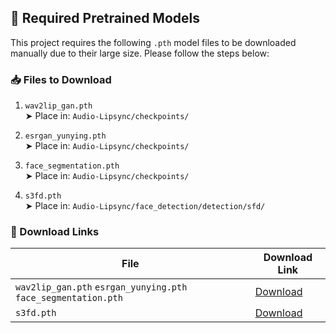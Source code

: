 ## 🔧 Required Pretrained Models

This project requires the following `.pth` model files to be downloaded manually due to their large size. Please follow the steps below:

### 📥 Files to Download

1. `wav2lip_gan.pth`  
   ➤ Place in: `Audio-Lipsync/checkpoints/`

2. `esrgan_yunying.pth`  
   ➤ Place in: `Audio-Lipsync/checkpoints/`

3. `face_segmentation.pth`  
   ➤ Place in: `Audio-Lipsync/checkpoints/`

4. `s3fd.pth`  
   ➤ Place in: `Audio-Lipsync/face_detection/detection/sfd/`
   
### 🔗 Download Links

| File | Download Link |
|------|----------------|
| `wav2lip_gan.pth` `esrgan_yunying.pth` `face_segmentation.pth`  | [Download]([https://drive.google.com/uc?id=1rwVFF5gU1Zz3x-6Tx8EzBziHTb1ONqR2](https://drive.google.com/drive/folders/1tB_uz-TYMePRMZzrDMdShWUZZ0JK3SIZ)) |
| `s3fd.pth` | [Download]([https://drive.google.com/uc?id=1mV0T3U9aU_zI9dAd0KeJW1k3OZ7-nUjb](https://drive.google.com/file/d/1uNLYCPFFmO-og3WSHyFytJQLLYOwH5uY/view)) |
